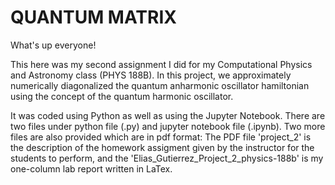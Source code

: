 # QUANTUM MATRIX

What's up everyone!

This here was my second assignment I did for my Computational Physics and Astronomy class (PHYS 188B). In this project, we approximately numerically diagonalized the quantum anharmonic oscillator hamiltonian using the concept of the quantum harmonic oscillator.

It was coded using Python as well as using the Jupyter Notebook. There are two files under python file (.py) and jupyter notebook file (.ipynb). Two more files are also provided which are in pdf format: The PDF file 'project_2' is the description of the homework assigment given by the instructor for the students to perform, and the 'Elias_Gutierrez_Project_2_physics-188b' is my one-column lab report written in LaTex.
